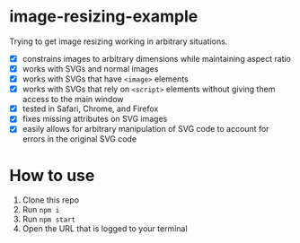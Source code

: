 # image-resizing-example

Trying to get image resizing working in arbitrary situations.

-   [x] constrains images to arbitrary dimensions while maintaining aspect ratio
-   [x] works with SVGs and normal images
-   [x] works with SVGs that have `<image>` elements
-   [x] works with SVGs that rely on `<script>` elements without giving them access to the main window
-   [x] tested in Safari, Chrome, and Firefox
-   [x] fixes missing attributes on SVG images
-   [x] easily allows for arbitrary manipulation of SVG code to account for errors in the original SVG code

# How to use

1. Clone this repo
2. Run `npm i`
3. Run `npm start`
4. Open the URL that is logged to your terminal

